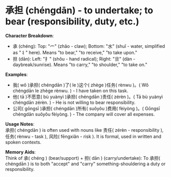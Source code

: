 # **承担 (chéngdān) - to undertake; to bear (responsibility, duty, etc.)**

**Character Breakdown**:  
- 承 (chéng): Top: "爫" (zhǎo - claw); Bottom: "水" (shuǐ - water, simplified as "丬" here). Means "to bear," "to receive," "to take upon."  
- 担 (dān): Left: "扌" (shǒu - hand radical); Right: "旦" (dàn - daybreak/sunrise). Means "to carry," "to shoulder," "to take on."

**Examples**:  
- 我( wǒ )承担( chéngdān )了( le )这个( zhège )任务( rènwu )。( Wǒ chéngdān le zhège rènwu. ) - I have taken on this task.  
- 他( tā )不愿意( bù yuànyì )承担( chéngdān )责任( zérèn )。( Tā bù yuànyì chéngdān zérèn. ) - He is not willing to bear responsibility.  
- 公司( gōngsī )承担( chéngdān )所有( suǒyǒu )费用( fèiyòng )。( Gōngsī chéngdān suǒyǒu fèiyòng. ) - The company will cover all expenses.

**Usage Notes**:  
承担( chéngdān ) is often used with nouns like 责任( zérèn - responsibility ), 任务( rènwu - task ), 风险( fēngxiǎn - risk ). It is formal, used in written and spoken contexts.

**Memory Aids**:  
Think of 承( chéng ) (bear/support) + 担( dān ) (carry/undertake): To 承担( chéngdān ) is to both "accept" and "carry" something-shouldering a duty or responsibility.